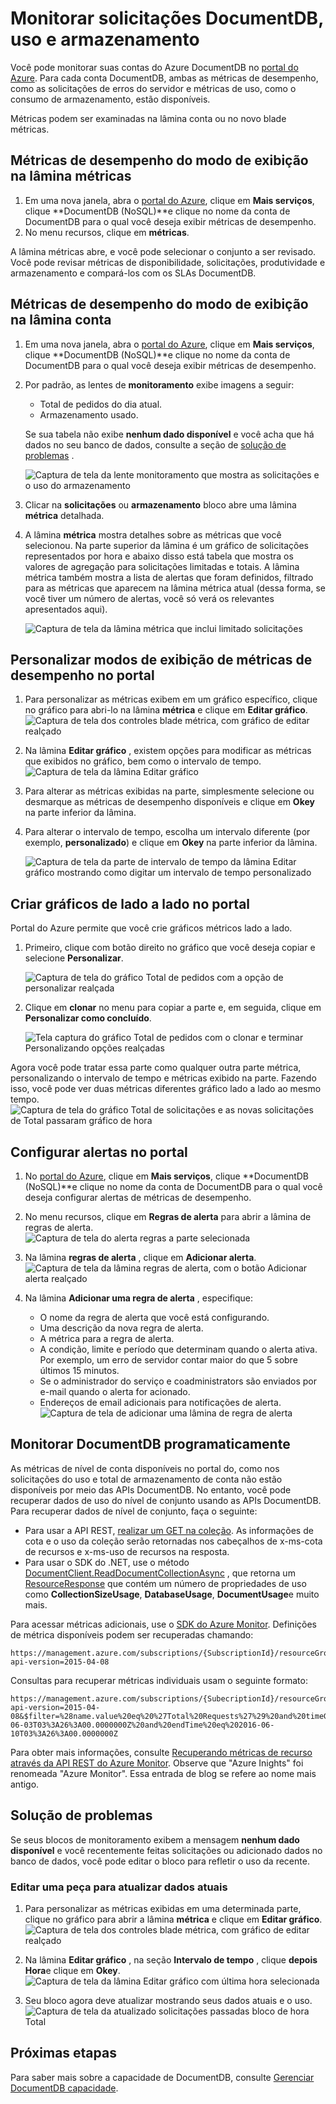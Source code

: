 <properties
    pageTitle="Monitorar o armazenamento e solicitações de DocumentDB | Microsoft Azure"
    description="Saiba como monitorar a sua conta de DocumentDB de métricas de desempenho, como as solicitações e erros de servidor e métricas de uso, como o consumo de armazenamento."
    services="documentdb"
    documentationCenter=""
    authors="mimig1"
    manager="jhubbard"
    editor="cgronlun"/>

<tags
    ms.service="documentdb"
    ms.workload="data-services"
    ms.tgt_pltfrm="na"
    ms.devlang="na"
    ms.topic="article"
    ms.date="10/17/2016"
    ms.author="mimig"/>

# <a name="monitor-documentdb-requests-usage-and-storage"></a>Monitorar solicitações DocumentDB, uso e armazenamento

Você pode monitorar suas contas do Azure DocumentDB no [portal do Azure](https://portal.azure.com/). Para cada conta DocumentDB, ambas as métricas de desempenho, como as solicitações de erros do servidor e métricas de uso, como o consumo de armazenamento, estão disponíveis.

Métricas podem ser examinadas na lâmina conta ou no novo blade métricas.

## <a name="view-performance-metrics-on-the-metrics-blade"></a>Métricas de desempenho do modo de exibição na lâmina métricas

1. Em uma nova janela, abra o [portal do Azure](https://portal.azure.com/), clique em **Mais serviços**, clique **DocumentDB (NoSQL)**e clique no nome da conta de DocumentDB para o qual você deseja exibir métricas de desempenho.
2. No menu recursos, clique em **métricas**.

A lâmina métricas abre, e você pode selecionar o conjunto a ser revisado. Você pode revisar métricas de disponibilidade, solicitações, produtividade e armazenamento e compará-los com os SLAs DocumentDB.

## <a name="view-performance-metrics-on-the-account-blade"></a>Métricas de desempenho do modo de exibição na lâmina conta
1.  Em uma nova janela, abra o [portal do Azure](https://portal.azure.com/), clique em **Mais serviços**, clique **DocumentDB (NoSQL)**e clique no nome da conta de DocumentDB para o qual você deseja exibir métricas de desempenho.

2.  Por padrão, as lentes de **monitoramento** exibe imagens a seguir:
    *   Total de pedidos do dia atual.
    *   Armazenamento usado.

    Se sua tabela não exibe **nenhum dado disponível** e você acha que há dados no seu banco de dados, consulte a seção de [solução de problemas](#troubleshooting) .

    ![Captura de tela da lente monitoramento que mostra as solicitações e o uso do armazenamento](./media/documentdb-monitor-accounts/documentdb-total-requests-and-usage.png)


3.  Clicar na **solicitações** ou **armazenamento** bloco abre uma lâmina **métrica** detalhada.
4.  A lâmina **métrica** mostra detalhes sobre as métricas que você selecionou.  Na parte superior da lâmina é um gráfico de solicitações representados por hora e abaixo disso está tabela que mostra os valores de agregação para solicitações limitadas e totais.  A lâmina métrica também mostra a lista de alertas que foram definidos, filtrado para as métricas que aparecem na lâmina métrica atual (dessa forma, se você tiver um número de alertas, você só verá os relevantes apresentados aqui).   

    ![Captura de tela da lâmina métrica que inclui limitado solicitações](./media/documentdb-monitor-accounts/documentdb-metric-blade.png)


## <a name="customize-performance-metric-views-in-the-portal"></a>Personalizar modos de exibição de métricas de desempenho no portal

1.  Para personalizar as métricas exibem em um gráfico específico, clique no gráfico para abri-lo na lâmina **métrica** e clique em **Editar gráfico**.  
    ![Captura de tela dos controles blade métrica, com gráfico de editar realçado](./media/documentdb-monitor-accounts/madocdb3.png)

2.  Na lâmina **Editar gráfico** , existem opções para modificar as métricas que exibidos no gráfico, bem como o intervalo de tempo.  
    ![Captura de tela da lâmina Editar gráfico](./media/documentdb-monitor-accounts/madocdb4.png)

3.  Para alterar as métricas exibidas na parte, simplesmente selecione ou desmarque as métricas de desempenho disponíveis e clique em **Okey** na parte inferior da lâmina.  
4.  Para alterar o intervalo de tempo, escolha um intervalo diferente (por exemplo, **personalizado**) e clique em **Okey** na parte inferior da lâmina.  

    ![Captura de tela da parte de intervalo de tempo da lâmina Editar gráfico mostrando como digitar um intervalo de tempo personalizado](./media/documentdb-monitor-accounts/madocdb5.png)


## <a name="create-side-by-side-charts-in-the-portal"></a>Criar gráficos de lado a lado no portal
Portal do Azure permite que você crie gráficos métricos lado a lado.  

1.  Primeiro, clique com botão direito no gráfico que você deseja copiar e selecione **Personalizar**.

    ![Captura de tela do gráfico Total de pedidos com a opção de personalizar realçada](./media/documentdb-monitor-accounts/madocdb6.png)

2.  Clique em **clonar** no menu para copiar a parte e, em seguida, clique em **Personalizar como concluído**.

    ![Tela captura do gráfico Total de pedidos com o clonar e terminar Personalizando opções realçadas](./media/documentdb-monitor-accounts/madocdb7.png)  


Agora você pode tratar essa parte como qualquer outra parte métrica, personalizando o intervalo de tempo e métricas exibido na parte.  Fazendo isso, você pode ver duas métricas diferentes gráfico lado a lado ao mesmo tempo.  
    ![Captura de tela do gráfico Total de solicitações e as novas solicitações de Total passaram gráfico de hora](./media/documentdb-monitor-accounts/madocdb8.png)  

## <a name="set-up-alerts-in-the-portal"></a>Configurar alertas no portal
1.  No [portal do Azure](https://portal.azure.com/), clique em **Mais serviços**, clique **DocumentDB (NoSQL)**e clique no nome da conta de DocumentDB para o qual você deseja configurar alertas de métricas de desempenho.

2.  No menu recursos, clique em **Regras de alerta** para abrir a lâmina de regras de alerta.  
    ![Captura de tela do alerta regras a parte selecionada](./media/documentdb-monitor-accounts/madocdb10.5.png)

3.  Na lâmina **regras de alerta** , clique em **Adicionar alerta**.  
    ![Captura de tela da lâmina regras de alerta, com o botão Adicionar alerta realçado](./media/documentdb-monitor-accounts/madocdb11.png)

4.  Na lâmina **Adicionar uma regra de alerta** , especifique:
    *   O nome da regra de alerta que você está configurando.
    *   Uma descrição da nova regra de alerta.
    *   A métrica para a regra de alerta.
    *   A condição, limite e período que determinam quando o alerta ativa. Por exemplo, um erro de servidor contar maior do que 5 sobre últimos 15 minutos.
    *   Se o administrador do serviço e coadministrators são enviados por e-mail quando o alerta for acionado.
    *   Endereços de email adicionais para notificações de alerta.  
    ![Captura de tela de adicionar uma lâmina de regra de alerta](./media/documentdb-monitor-accounts/madocdb12.png)

## <a name="monitor-documentdb-programatically"></a>Monitorar DocumentDB programaticamente
As métricas de nível de conta disponíveis no portal do, como nos solicitações do uso e total de armazenamento de conta não estão disponíveis por meio das APIs DocumentDB. No entanto, você pode recuperar dados de uso do nível de conjunto usando as APIs DocumentDB. Para recuperar dados de nível de conjunto, faça o seguinte:

- Para usar a API REST, [realizar um GET na coleção](https://msdn.microsoft.com/library/mt489073.aspx). As informações de cota e o uso da coleção serão retornadas nos cabeçalhos de x-ms-cota de recursos e x-ms-uso de recursos na resposta.
- Para usar o SDK do .NET, use o método [DocumentClient.ReadDocumentCollectionAsync](https://msdn.microsoft.com/library/microsoft.azure.documents.client.documentclient.readdocumentcollectionasync.aspx) , que retorna um [ResourceResponse](https://msdn.microsoft.com/library/dn799209.aspx) que contém um número de propriedades de uso como **CollectionSizeUsage**, **DatabaseUsage**, **DocumentUsage**e muito mais.

Para acessar métricas adicionais, use o [SDK do Azure Monitor](https://www.nuget.org/packages/Microsoft.Azure.Insights). Definições de métrica disponíveis podem ser recuperadas chamando:

    https://management.azure.com/subscriptions/{SubscriptionId}/resourceGroups/{ResourceGroup}/providers/Microsoft.DocumentDb/databaseAccounts/{DocumentDBAccountName}/metricDefinitions?api-version=2015-04-08

Consultas para recuperar métricas individuais usam o seguinte formato:

    https://management.azure.com/subscriptions/{SubecriptionId}/resourceGroups/{ResourceGroup}/providers/Microsoft.DocumentDb/databaseAccounts/{DocumentDBAccountName}/metrics?api-version=2015-04-08&$filter=%28name.value%20eq%20%27Total%20Requests%27%29%20and%20timeGrain%20eq%20duration%27PT5M%27%20and%20startTime%20eq%202016-06-03T03%3A26%3A00.0000000Z%20and%20endTime%20eq%202016-06-10T03%3A26%3A00.0000000Z

Para obter mais informações, consulte [Recuperando métricas de recurso através da API REST do Azure Monitor](https://blogs.msdn.microsoft.com/cloud_solution_architect/2016/02/23/retrieving-resource-metrics-via-the-azure-insights-api/). Observe que "Azure Inights" foi renomeada "Azure Monitor".  Essa entrada de blog se refere ao nome mais antigo.

## <a name="troubleshooting"></a>Solução de problemas
Se seus blocos de monitoramento exibem a mensagem **nenhum dado disponível** e você recentemente feitas solicitações ou adicionado dados no banco de dados, você pode editar o bloco para refletir o uso da recente.

### <a name="edit-a-tile-to-refresh-current-data"></a>Editar uma peça para atualizar dados atuais
1.  Para personalizar as métricas exibidas em uma determinada parte, clique no gráfico para abrir a lâmina **métrica** e clique em **Editar gráfico**.  
    ![Captura de tela dos controles blade métrica, com gráfico de editar realçado](./media/documentdb-monitor-accounts/madocdb3.png)

2.  Na lâmina **Editar gráfico** , na seção **Intervalo de tempo** , clique **depois Hora**e clique em **Okey**.  
    ![Captura de tela da lâmina Editar gráfico com última hora selecionada](./media/documentdb-monitor-accounts/documentdb-no-available-data-past-hour.png)


3.  Seu bloco agora deve atualizar mostrando seus dados atuais e o uso.  
    ![Captura de tela da atualizado solicitações passadas bloco de hora Total](./media/documentdb-monitor-accounts/documentdb-no-available-data-fixed.png)

## <a name="next-steps"></a>Próximas etapas
Para saber mais sobre a capacidade de DocumentDB, consulte [Gerenciar DocumentDB capacidade](documentdb-manage.md).
